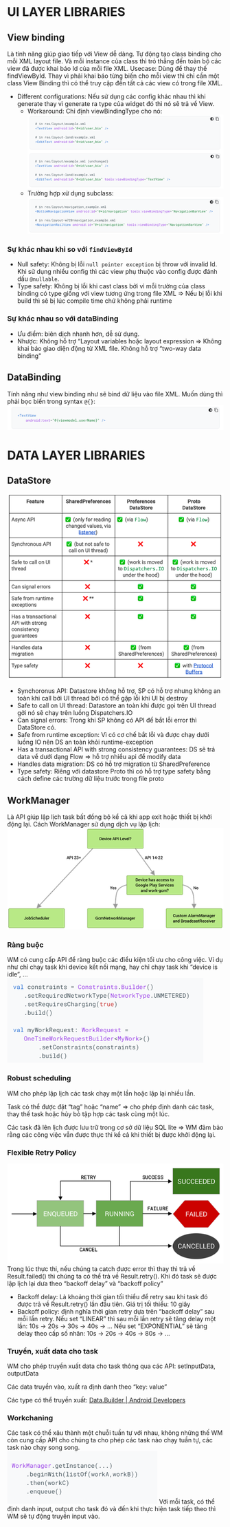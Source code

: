 # UI LAYER LIBRARIES
## View binding
Là tính năng giúp giao tiếp với View dễ dàng.
Tự động tạo class binding cho mỗi XML layout file. Và mỗi instance của class thì trỏ thẳng đến toàn bộ các view đã được khai báo Id của mỗi file XML.
Usecase: Dùng để thay thế findViewById. Thay vì phải khai báo từng biến cho mỗi view thì chỉ cần một class View Binding thì có thể truy cập đến tất cả các view có trong file XML.
-	Different configurations: Nếu sử dụng các config khác nhau thì khi generate thay vì generate ra type của widget đó thì nó sẽ trả về View. 
	-	Workaround: Chỉ định viewBindingType cho nó:
![](./images/dataLayer/differentConfig.png)
	-	Trường hợp xử dụng subclass:
![](./images/dataLayer/subclass.png)

### Sự khác nhau khi so với `findViewById`
-	Null safety: Không bị lỗi `null pointer exception` bị throw với invalid Id. Khi sử dụng nhiều config thì các view phụ thuộc vào config được đánh dấu `@nullable`.
-	Type safety: Không bị lỗi khi cast class bởi vì mỗi trường của class binding có type giống với view tương ứng trong file XML
=> Nếu bị lỗi khi build thì sẽ bị lúc compile time chứ không phải runtime
### Sự khác nhau so với dataBinding
-	Ưu điểm: biên dịch nhanh hơn, dễ sử dụng.
-	Nhược: Không hỗ trợ “Layout variables hoặc layout expression => Không khai báo giao diện động từ XML file. Không hỗ trợ “two-way data binding"
## DataBinding
Tính năng như view binding như sẽ bind dữ liệu vào file XML. Muốn dùng thì phải bọc biến trong syntax `@{}`:
![](./images/dataLayer/dtbSyntax.png)
# DATA LAYER LIBRARIES
## DataStore
![](./images/dataLayer/dataStore.png)

-	Synchoronus API: Datastore không hỗ trợ, SP có hỗ trợ nhưng không an toàn khi call bởi UI thread bởi có thể gặp lỗi khi UI bị destroy
-	Safe to call on UI thread: Datastore an toàn khi được gọi trên UI thread gởi nó sẽ chạy trên luồng Dispatchers.IO
-	Can signal errors: Trong khi SP không có API để bắt lỗi error thì DataStore có.
-	Safe from runtime exception: Vì có cơ chế bắt lỗi và được chạy dưới luồng IO nên DS an toàn khỏi runtime-exception
-	Has a transactional API with strong consistency guarantees: DS sẽ trả data về dưới dạng Flow => hỗ trợ nhiều api để modify data
-	Handles data migration: DS có hỗ trợ migration từ SharedPreference
-	Type safety: Riêng với datastore Proto thì có hỗ trợ type safety bằng cách define các trường dữ liệu trước trong file proto
## WorkManager
Là API giúp lập lịch task bất đồng bộ kể cả khi app exit hoặc thiết bị khởi động lại.
Cách WorkManager sử dụng dịch vụ lập lịch:
![](./images/dataLayer/workManagerSchedule.png)

### Ràng buộc
WM có cung cấp API để ràng buộc các điều kiện tối ưu cho công việc. Ví dụ như chỉ chạy task khi device kết nối mạng, hay chỉ chạy task khi “device is idle”, …
![](./images/dataLayer/wmConstraint.png)
### Robust scheduling
WM cho phép lập lịch các task chạy một lần hoặc lặp lại nhiều lần.

Task có thể được đặt “tag” hoặc “name” => cho phép định danh các task, thay thế task hoặc hủy bỏ tập hợp các task cùng một lúc.

Các task đã lên lịch được lưu trữ trong cơ sở dữ liệu SQL lite => WM đảm bảo rằng các công việc vẫn được thực thi kể cả khi thiết bị được khởi động lại.
### Flexible Retry Policy
![](./images/dataLayer/taskState.png)
Trong lúc thực thi, nếu chúng ta catch được error thì thay thì trả về Result.failed() thì chúng ta có thể trả về Result.retry(). Khi đó task sẽ được lập lịch lại dưa theo “backoff delay” và “backoff policy”
-	Backoff delay: Là khoảng thời gian tối thiểu để retry sau khi task đó được trả về Result.retry() lần đầu tiên. Giá trị tối thiểu: 10 giây
-	Backoff policy: định nghĩa thời gian retry dựa trên “backoff delay” sau mỗi lần retry. Nếu set “LINEAR” thì sau mỗi lần retry sẽ tăng delay một lần: 10s -> 20s  -> 30s -> 40s -> … Nếu set “EXPONENTIAL” sẽ tăng delay theo cấp số nhân: 10s -> 20s -> 40s -> 80s -> …
### Truyền, xuất data cho task
WM cho phép truyền xuất data cho task thông qua các API: setInputData, outputData

Các data truyền vào, xuất ra định danh theo “key: value”

Các type có thể truyền xuất: [Data.Builder | Android Developers](https://developer.android.com/reference/androidx/work/Data.Builder)
### Workchaning
Các task có thể xâu thành một chuỗi tuần tự với nhau, không những thế WM còn cung cấp API cho chúng ta cho phép các task nào chạy tuần tự, các task nào chạy song song.
![](./images/dataLayer/wmChaining.png)
Với mỗi task, có thể định danh input, output cho task đó và đến khi thực hiện task tiếp theo thì WM sẽ tự động truyền input vào.
